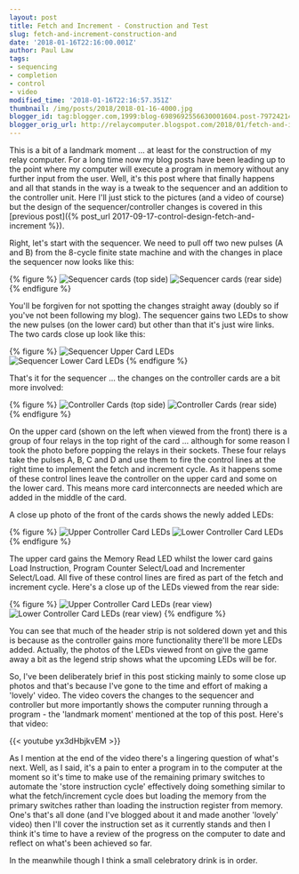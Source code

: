 ```yaml
---
layout: post
title: Fetch and Increment - Construction and Test
slug: fetch-and-increment-construction-and
date: '2018-01-16T22:16:00.001Z'
author: Paul Law
tags:
- sequencing
- completion
- control
- video
modified_time: '2018-01-16T22:16:57.351Z'
thumbnail: /img/posts/2018/2018-01-16-4000.jpg
blogger_id: tag:blogger.com,1999:blog-6989692556630001604.post-7972421411466671157
blogger_orig_url: http://relaycomputer.blogspot.com/2018/01/fetch-and-increment-construction-and.html
---
```


This is a bit of a landmark moment ... at least for the construction of my 
relay computer. For a long time now my blog posts have been leading up to the 
point where my computer will execute a program in memory without any further 
input from the user. Well, it's this post where that finally happens and all 
that stands in the way is a tweak to the sequencer and an addition to the 
controller unit. Here I'll just stick to the pictures (and a video of course) 
but the design of the sequencer/controller changes is covered in this 
[previous post]({% post_url 2017-09-17-control-design-fetch-and-increment %}).

Right, let's start with the sequencer. We need to pull 
off two new pulses (A and B) from the 8-cycle finite state machine and with 
the changes in place the sequencer now looks like this:

{% figure %}
![Sequencer cards (top side)](/img/posts/2018/2018-01-16-0000.jpg)
![Sequencer cards (rear side)](/img/posts/2018/2018-01-16-0001.jpg)
{% endfigure %}

You'll be 
forgiven for not spotting the changes straight away (doubly so if you've not 
been following my blog). The sequencer gains two LEDs to show the new pulses 
(on the lower card) but other than that it's just wire links. The two cards 
close up look like this:

{% figure %}
![Sequencer Upper Card LEDs](/img/posts/2018/2018-01-16-0002.jpg)
![Sequencer Lower Card LEDs](/img/posts/2018/2018-01-16-0003.jpg)
{% endfigure %}

That's it for 
the sequencer ... the changes on the controller cards are a bit more 
involved:

{% figure %}
![Controller Cards (top side)](/img/posts/2018/2018-01-16-0004.jpg)
![Controller Cards (rear side)](/img/posts/2018/2018-01-16-0005.jpg)
{% endfigure %}

On the 
upper card (shown on the left when viewed from the front) there is a group of 
four relays in the top right of the card ... although for some reason I took 
the photo before popping the relays in their sockets. These four relays take 
the pulses A, B, C and D and use them to fire the control lines at the right 
time to implement the fetch and increment cycle. As it happens some of these 
control lines leave the controller on the upper card and some on the lower 
card. This means more card interconnects are needed which are added in the 
middle of the card.

A close up photo of the front of the cards 
shows the newly added LEDs:

{% figure %}
![Upper Controller Card LEDs](/img/posts/2018/2018-01-16-0006.jpg)
![Lower Controller Card LEDs](/img/posts/2018/2018-01-16-0007.jpg)
{% endfigure %}

The upper 
card gains the Memory Read LED whilst the lower card gains Load Instruction, 
Program Counter Select/Load and Incrementer Select/Load. All five of these 
control lines are fired as part of the fetch and increment cycle. Here's a 
close up of the LEDs viewed from the rear side:

{% figure %}
![Upper Controller Card LEDs (rear view)](/img/posts/2018/2018-01-16-0008.jpg)
![Lower Controller Card LEDs (rear view)](/img/posts/2018/2018-01-16-0009.jpg)
{% endfigure %}

You can see that much of the header strip is not soldered down yet and this 
is because as the controller gains more functionality there'll be more LEDs 
added. Actually, the photos of the LEDs viewed front on give the game away a 
bit as the legend strip shows what the upcoming LEDs will be for.

So, I've been deliberately brief in this post sticking mainly to some close 
up photos and that's because I've gone to the time and effort of making a 
'lovely' video. The video covers the changes to the sequencer and controller 
but more importantly shows the computer running through a program - the 
'landmark moment' mentioned at the top of this post. Here's that video:

{{< youtube yx3dHbjkvEM >}}

As I mention at the end of the video there's a lingering question of what's 
next. Well, as I said, it's a pain to enter a program in to the computer at 
the moment so it's time to make use of the remaining primary switches to 
automate the 'store instruction cycle' effectively doing something similar to 
what the fetch/increment cycle does but loading the memory from the primary 
switches rather than loading the instruction register from memory. One's 
that's all done (and I've blogged about it and made another 'lovely' video) 
then I'll cover the instruction set as it currently stands and then I think 
it's time to have a review of the progress on the computer to date and reflect 
on what's been achieved so far.

In the meanwhile though I think a 
small celebratory drink is in order. 
